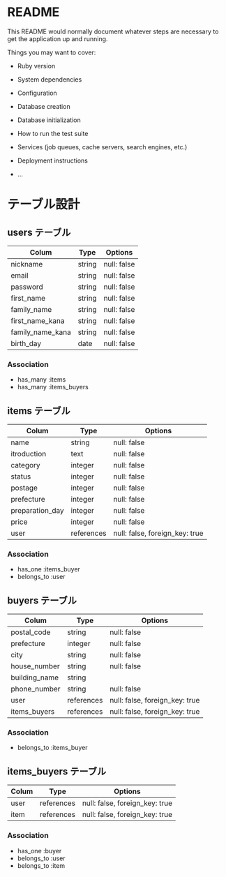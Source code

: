 # README

This README would normally document whatever steps are necessary to get the
application up and running.

Things you may want to cover:

* Ruby version

* System dependencies

* Configuration

* Database creation

* Database initialization

* How to run the test suite

* Services (job queues, cache servers, search engines, etc.)

* Deployment instructions

* ...

# テーブル設計

## users テーブル

| Colum            | Type       | Options                        |
| ---------------- | ---------- | ------------------------------ |
| nickname         | string     | null: false                    |
| email            | string     | null: false                    |
| password         | string     | null: false                    |
| first_name       | string     | null: false                    |
| family_name      | string     | null: false                    |
| first_name_kana  | string     | null: false                    |
| family_name_kana | string     | null: false                    |
| birth_day        | date       | null: false                    |

### Association

- has_many :items
- has_many :items_buyers

## items テーブル

| Colum           | Type       | Options                        |
| --------------- | ---------- | ------------------------------ |
| name            | string     | null: false                    |
| itroduction     | text       | null: false                    |
| category        | integer    | null: false                    |
| status          | integer    | null: false                    |
| postage         | integer    | null: false                    |
| prefecture      | integer    | null: false                    |
| preparation_day | integer    | null: false                    |
| price           | integer    | null: false                    |
| user            | references | null: false, foreign_key: true |

### Association

- has_one :items_buyer
- belongs_to :user

## buyers テーブル

| Colum           | Type       | Options                        |
| --------------- | ---------- | ------------------------------ |
| postal_code     | string     | null: false                    |
| prefecture      | integer    | null: false                    |
| city            | string     | null: false                    |
| house_number    | string     | null: false                    |
| building_name   | string     |                                |
| phone_number    | string     | null: false                    |
| user            | references | null: false, foreign_key: true |
| items_buyers    | references | null: false, foreign_key: true |

### Association

- belongs_to :items_buyer

## items_buyers テーブル

| Colum           | Type       | Options                        |
| --------------- | ---------- | ------------------------------ |
| user            | references | null: false, foreign_key: true |
| item            | references | null: false, foreign_key: true |

### Association

- has_one :buyer
- belongs_to :user
- belongs_to :item

